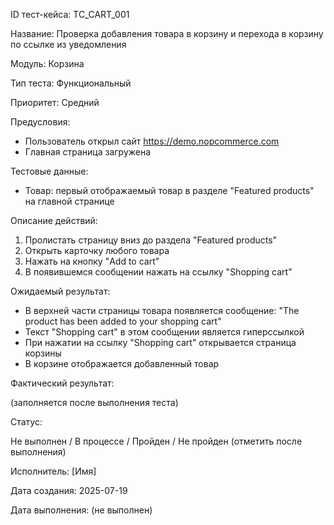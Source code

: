 ID тест-кейса: TC_CART_001

Название: Проверка добавления товара в корзину и перехода в корзину по ссылке из уведомления

Модуль: Корзина

Тип теста: Функциональный

Приоритет: Средний

Предусловия:
- Пользователь открыл сайт https://demo.nopcommerce.com
- Главная страница загружена

Тестовые данные:
- Товар: первый отображаемый товар в разделе "Featured products" на главной странице

Описание действий:
1. Пролистать страницу вниз до раздела "Featured products"
2. Открыть карточку любого товара
3. Нажать на кнопку "Add to cart"
4. В появившемся сообщении нажать на ссылку "Shopping cart"

Ожидаемый результат:
- В верхней части страницы товара появляется сообщение: "The product has been added to your shopping cart"
- Текст "Shopping cart" в этом сообщении является гиперссылкой
- При нажатии на ссылку "Shopping cart" открывается страница корзины
- В корзине отображается добавленный товар

Фактический результат:

(заполняется после выполнения теста)

Статус:

Не выполнен / В процессе / Пройден / Не пройден (отметить после выполнения)

Исполнитель: [Имя]

Дата создания: 2025-07-19

Дата выполнения: (не выполнен)